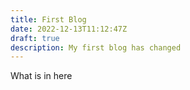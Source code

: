 ```yaml
---
title: First Blog
date: 2022-12-13T11:12:47Z
draft: true
description: My first blog has changed
---
```

What is in here
